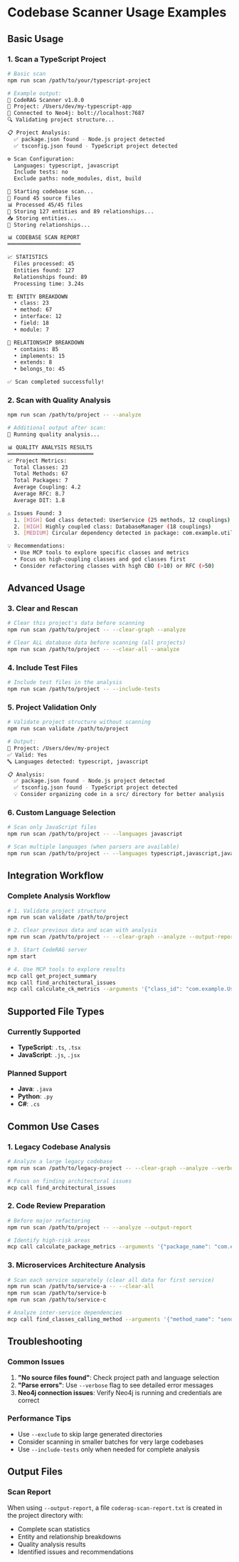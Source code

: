 # Codebase Scanner Usage Examples

## Basic Usage

### 1. Scan a TypeScript Project
```bash
# Basic scan
npm run scan /path/to/your/typescript-project

# Example output:
🚀 CodeRAG Scanner v1.0.0
📁 Project: /Users/dev/my-typescript-app
🔗 Connected to Neo4j: bolt://localhost:7687
🔍 Validating project structure...

📋 Project Analysis:
  ✅ package.json found - Node.js project detected
  ✅ tsconfig.json found - TypeScript project detected

⚙️ Scan Configuration:
  Languages: typescript, javascript
  Include tests: no
  Exclude paths: node_modules, dist, build

🔄 Starting codebase scan...
📁 Found 45 source files
📊 Processed 45/45 files
💾 Storing 127 entities and 89 relationships...
📥 Storing entities...
🔗 Storing relationships...

📊 CODEBASE SCAN REPORT
═══════════════════════

📈 STATISTICS
  Files processed: 45
  Entities found: 127
  Relationships found: 89
  Processing time: 3.24s

🏗️ ENTITY BREAKDOWN
  • class: 23
  • method: 67
  • interface: 12
  • field: 18
  • module: 7

🔗 RELATIONSHIP BREAKDOWN
  • contains: 85
  • implements: 15
  • extends: 8
  • belongs_to: 45

✅ Scan completed successfully!
```

### 2. Scan with Quality Analysis
```bash
npm run scan /path/to/project -- --analyze

# Additional output after scan:
🔬 Running quality analysis...

📊 QUALITY ANALYSIS RESULTS
═══════════════════════════
📈 Project Metrics:
  Total Classes: 23
  Total Methods: 67
  Total Packages: 7
  Average Coupling: 4.2
  Average RFC: 8.7
  Average DIT: 1.8

⚠️ Issues Found: 3
  1. [HIGH] God class detected: UserService (25 methods, 12 couplings)
  2. [HIGH] Highly coupled class: DatabaseManager (18 couplings)
  3. [MEDIUM] Circular dependency detected in package: com.example.utils

💡 Recommendations:
  • Use MCP tools to explore specific classes and metrics
  • Focus on high-coupling classes and god classes first
  • Consider refactoring classes with high CBO (>10) or RFC (>50)
```

## Advanced Usage

### 3. Clear and Rescan
```bash
# Clear this project's data before scanning
npm run scan /path/to/project -- --clear-graph --analyze

# Clear ALL database data before scanning (all projects)
npm run scan /path/to/project -- --clear-all --analyze
```

### 4. Include Test Files
```bash
# Include test files in the analysis
npm run scan /path/to/project -- --include-tests
```

### 5. Project Validation Only
```bash
# Validate project structure without scanning
npm run scan validate /path/to/project

# Output:
📁 Project: /Users/dev/my-project
✅ Valid: Yes
🔤 Languages detected: typescript, javascript

📋 Analysis:
  ✅ package.json found - Node.js project detected
  ✅ tsconfig.json found - TypeScript project detected
  💡 Consider organizing code in a src/ directory for better analysis
```

### 6. Custom Language Selection
```bash
# Scan only JavaScript files
npm run scan /path/to/project -- --languages javascript

# Scan multiple languages (when parsers are available)
npm run scan /path/to/project -- --languages typescript,javascript,java
```

## Integration Workflow

### Complete Analysis Workflow
```bash
# 1. Validate project structure
npm run scan validate /path/to/project

# 2. Clear previous data and scan with analysis
npm run scan /path/to/project -- --clear-graph --analyze --output-report

# 3. Start CodeRAG server
npm start

# 4. Use MCP tools to explore results
mcp call get_project_summary
mcp call find_architectural_issues
mcp call calculate_ck_metrics --arguments '{"class_id": "com.example.UserService"}'
```

## Supported File Types

### Currently Supported
- **TypeScript**: `.ts`, `.tsx`
- **JavaScript**: `.js`, `.jsx`

### Planned Support
- **Java**: `.java`
- **Python**: `.py`
- **C#**: `.cs`

## Common Use Cases

### 1. Legacy Codebase Analysis
```bash
# Analyze a large legacy codebase
npm run scan /path/to/legacy-project -- --clear-graph --analyze --verbose

# Focus on finding architectural issues
mcp call find_architectural_issues
```

### 2. Code Review Preparation
```bash
# Before major refactoring
npm run scan /path/to/project -- --analyze --output-report

# Identify high-risk areas
mcp call calculate_package_metrics --arguments '{"package_name": "com.example.core"}'
```

### 3. Microservices Architecture Analysis
```bash
# Scan each service separately (clear all data for first service)
npm run scan /path/to/service-a -- --clear-all
npm run scan /path/to/service-b
npm run scan /path/to/service-c

# Analyze inter-service dependencies
mcp call find_classes_calling_method --arguments '{"method_name": "sendNotification"}'
```

## Troubleshooting

### Common Issues
1. **"No source files found"**: Check project path and language selection
2. **"Parse errors"**: Use `--verbose` flag to see detailed error messages
3. **Neo4j connection issues**: Verify Neo4j is running and credentials are correct

### Performance Tips
- Use `--exclude` to skip large generated directories
- Consider scanning in smaller batches for very large codebases
- Use `--include-tests` only when needed for complete analysis

## Output Files

### Scan Report
When using `--output-report`, a file `coderag-scan-report.txt` is created in the project directory with:
- Complete scan statistics
- Entity and relationship breakdowns
- Quality analysis results
- Identified issues and recommendations